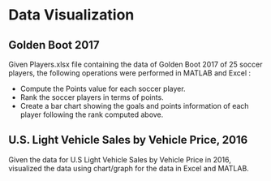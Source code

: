 # Data Visualization

## Golden Boot 2017

Given Players.xlsx file containing the data of Golden Boot 2017 of 25 soccer players, the following operations were performed in MATLAB and Excel : 
* Compute the Points value for each soccer player.
* Rank the soccer players in terms of points. 
* Create a bar chart showing the goals and points information of each player following the rank computed above. 

## U.S. Light Vehicle Sales by Vehicle Price, 2016

Given the data for U.S Light Vehicle Sales by Vehicle Price in 2016, visualized the data using chart/graph for the data in Excel and MATLAB. 
 
 

